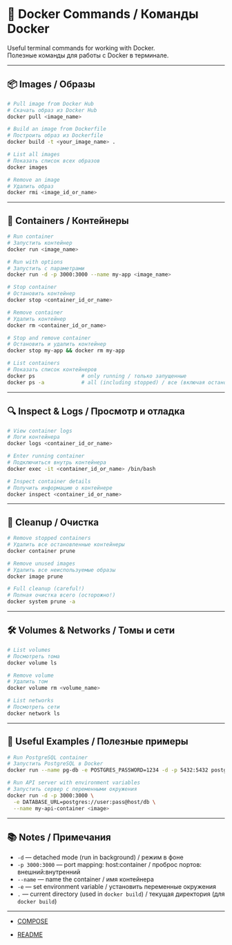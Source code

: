 # 🐳 Docker Commands / Команды Docker

Useful terminal commands for working with Docker.  
Полезные команды для работы с Docker в терминале.

---

## 📦 Images / Образы

```bash
# Pull image from Docker Hub
# Скачать образ из Docker Hub
docker pull <image_name>

# Build an image from Dockerfile
# Построить образ из Dockerfile
docker build -t <your_image_name> .

# List all images
# Показать список всех образов
docker images

# Remove an image
# Удалить образ
docker rmi <image_id_or_name>
```

---

## 🚢 Containers / Контейнеры

```bash
# Run container
# Запустить контейнер
docker run <image_name>

# Run with options
# Запустить с параметрами
docker run -d -p 3000:3000 --name my-app <image_name>

# Stop container
# Остановить контейнер
docker stop <container_id_or_name>

# Remove container
# Удалить контейнер
docker rm <container_id_or_name>

# Stop and remove container
# Остановить и удалить контейнер
docker stop my-app && docker rm my-app

# List containers
# Показать список контейнеров
docker ps               # only running / только запущенные
docker ps -a            # all (including stopped) / все (включая остановленные)
```

---

## 🔍 Inspect & Logs / Просмотр и отладка

```bash
# View container logs
# Логи контейнера
docker logs <container_id_or_name>

# Enter running container
# Подключиться внутрь контейнера
docker exec -it <container_id_or_name> /bin/bash

# Inspect container details
# Получить информацию о контейнере
docker inspect <container_id_or_name>
```

---

## 🧼 Cleanup / Очистка

```bash
# Remove stopped containers
# Удалить все остановленные контейнеры
docker container prune

# Remove unused images
# Удалить все неиспользуемые образы
docker image prune

# Full cleanup (careful!)
# Полная очистка всего (осторожно!)
docker system prune -a
```

---

## 🛠 Volumes & Networks / Томы и сети

```bash
# List volumes
# Посмотреть тома
docker volume ls

# Remove volume
# Удалить том
docker volume rm <volume_name>

# List networks
# Посмотреть сети
docker network ls
```

---

## 🧪 Useful Examples / Полезные примеры

```bash
# Run PostgreSQL container
# Запустить PostgreSQL в Docker
docker run --name pg-db -e POSTGRES_PASSWORD=1234 -d -p 5432:5432 postgres

# Run API server with environment variables
# Запустить сервер с переменными окружения
docker run -d -p 3000:3000 \
  -e DATABASE_URL=postgres://user:pass@host/db \
  --name my-api-container <image>
```

---

## 📚 Notes / Примечания

- `-d` — detached mode (run in background) / режим в фоне
- `-p 3000:3000` — port mapping: host:container / проброс портов: внешний:внутренний
- `--name` — name the container / имя контейнера
- `-e` — set environment variable / установить переменные окружения
- `.` — current directory (used in `docker build`) / текущая директория (для `docker build`)

---

- [COMPOSE](compose.md)

- [README](../README.md)